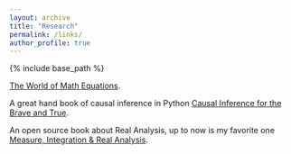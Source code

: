 ```yaml
---
layout: archive
title: "Research"
permalink: /links/
author_profile: true
---
```


{% include base_path %}

[The World of Math Equations](https://eqworld.ipmnet.ru/).

A great hand book of causal inference in Python [Causal Inference for the Brave and True](https://github.com/matheusfacure/python-causality-handbook).

An open source book about Real Analysis, up to now is my favorite one [Measure, Integration & Real Analysis](https://measure.axler.net/MIRA.pdf). 





